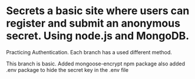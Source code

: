 # Secrets a basic site where users can register and submit an anonymous secret. Using node.js and MongoDB.

Practicing Authentication.
Each branch has a used different method.

This branch is basic.
Added mongoose-encrypt npm package
also added .env package to hide the secret key in the .env file
